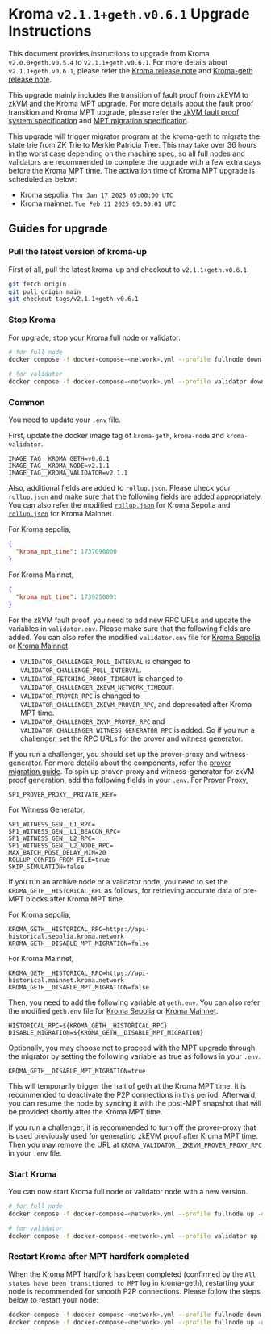 # Kroma `v2.1.1+geth.v0.6.1` Upgrade Instructions

This document provides instructions to upgrade from Kroma `v2.0.0+geth.v0.5.4` to `v2.1.1+geth.v0.6.1`.
For more details about `v2.1.1+geth.v0.6.1`, please refer the [Kroma release note](https://github.com/kroma-network/kroma/releases/tag/v2.1.1) and [Kroma-geth release note](https://github.com/kroma-network/go-ethereum/releases/tag/v0.6.1).

This upgrade mainly includes the transition of fault proof from zkEVM to zkVM and the Kroma MPT upgrade. For more
details about the fault proof transition and Kroma MPT upgrade, please refer the [zkVM fault proof system specification](https://specs.kroma.network/zk-fault-proof/zkvm-prover.html) and [MPT migration specification](https://specs.kroma.network/protocol/mpt-migration/overview.html).

This upgrade will trigger migrator program at the kroma-geth to migrate the state trie from ZK Trie to Merkle Patricia
Tree. This may take over 36 hours in the worst case depending on the machine spec, so all full nodes and validators
are recommended to complete the upgrade with a few extra days before the Kroma MPT time.
The activation time of Kroma MPT upgrade is scheduled as below:

- Kroma sepolia: `Thu Jan 17 2025 05:00:00 UTC`
- Kroma mainnet: `Tue Feb 11 2025 05:00:01 UTC`

## Guides for upgrade

### Pull the latest version of kroma-up

First of all, pull the latest kroma-up and checkout to `v2.1.1+geth.v0.6.1`.

```bash
git fetch origin
git pull origin main
git checkout tags/v2.1.1+geth.v0.6.1
```

### Stop Kroma

For upgrade, stop your Kroma full node or validator.

```bash
# for full node
docker compose -f docker-compose-<network>.yml --profile fullnode down

# for validator
docker compose -f docker-compose-<network>.yml --profile validator down
```

### Common

You need to update your `.env` file.

First, update the docker image tag of `kroma-geth`, `kroma-node` and `kroma-validator`.

```text
IMAGE_TAG__KROMA_GETH=v0.6.1
IMAGE_TAG__KROMA_NODE=v2.1.1
IMAGE_TAG__KROMA_VALIDATOR=v2.1.1
```

Also, additional fields are added to `rollup.json`. Please check your `rollup.json` and make sure that the following
fields are added appropriately. You can also refer the modified [`rollup.json`](../config/sepolia/rollup.json) for
Kroma Sepolia and [`rollup.json`](../config/mainnet/rollup.json) for Kroma Mainnet.

For Kroma sepolia,

```json
{
  "kroma_mpt_time": 1737090000
}
```

For Kroma Mainnet,

```json
{
  "kroma_mpt_time": 1739250001
}
```

For the zkVM fault proof, you need to add new RPC URLs and update the variables in `validator.env`. Please make
sure that the following fields are added. You can also refer the modified `validator.env` file for
[Kroma Sepolia](../envs/sepolia/validator.env) or [Kroma Mainnet](../envs/mainnet/validator.env).

- `VALIDATOR_CHALLENGER_POLL_INTERVAL` is changed to `VALIDATOR_CHALLENGE_POLL_INTERVAL`.
- `VALIDATOR_FETCHING_PROOF_TIMEOUT` is changed to `VALIDATOR_CHALLENGER_ZKEVM_NETWORK_TIMEOUT`.
- `VALIDATOR_PROVER_RPC` is changed to `VALIDATOR_CHALLENGER_ZKEVM_PROVER_RPC`, and deprecated after Kroma MPT time.
- `VALIDATOR_CHALLENGER_ZKVM_PROVER_RPC` and `VALIDATOR_CHALLENGER_WITNESS_GENERATOR_RPC` is added. So if you run
  a challenger, set the RPC URLs for the prover and witness generator.

If you run a challenger, you should set up the prover-proxy and witness-generator. For more details about the
components, refer the [prover migration guide](https://docs.kroma.network/builders/node-operators/kroma-mpt-migration-guide#prover-migration).
To spin up prover-proxy and witness-generator for zkVM proof generation, add the following fields in your `.env`.
For Prover Proxy,

```text
SP1_PROVER_PROXY__PRIVATE_KEY=
```

For Witness Generator,

```text
SP1_WITNESS_GEN__L1_RPC=
SP1_WITNESS_GEN__L1_BEACON_RPC=
SP1_WITNESS_GEN__L2_RPC=
SP1_WITNESS_GEN__L2_NODE_RPC=
MAX_BATCH_POST_DELAY_MIN=20
ROLLUP_CONFIG_FROM_FILE=true
SKIP_SIMULATION=false
```

If you run an archive node or a validator node, you need to set the `KROMA_GETH__HISTORICAL_RPC` as follows,
for retrieving accurate data of pre-MPT blocks after Kroma MPT time.

For Kroma sepolia,

```text
KROMA_GETH__HISTORICAL_RPC=https://api-historical.sepolia.kroma.network
KROMA_GETH__DISABLE_MPT_MIGRATION=false
```

For Kroma Mainnet,

```text
KROMA_GETH__HISTORICAL_RPC=https://api-historical.mainnet.kroma.network
KROMA_GETH__DISABLE_MPT_MIGRATION=false
```

Then, you need to add the following variable at `geth.env`. You can also refer the modified `geth.env` file for
[Kroma Sepolia](../envs/sepolia/geth.env) or [Kroma Mainnet](../envs/mainnet/geth.env).

```text
HISTORICAL_RPC=${KROMA_GETH__HISTORICAL_RPC}
DISABLE_MIGRATION=${KROMA_GETH__DISABLE_MPT_MIGRATION}
```

Optionally, you may choose not to proceed with the MPT upgrade through the migrator by setting the following
variable as true as follows in your `.env`.

```text
KROMA_GETH__DISABLE_MPT_MIGRATION=true
```

This will temporarily trigger the halt of geth at the Kroma MPT time. It is recommended to deactivate the P2P
connections in this period. Afterward, you can resume the node by syncing it with the post-MPT snapshot that will be
provided shortly after the Kroma MPT time.

If you run a challenger, it is recommended to turn off the prover-proxy that is used previously used for generating
zkEVM proof after Kroma MPT time. Then you may remove the URL at `KROMA_VALIDATOR__ZKEVM_PROVER_PROXY_RPC` in your
`.env` file.

### Start Kroma

You can now start Kroma full node or validator node with a new version.

```bash
# for full node
docker compose -f docker-compose-<network>.yml --profile fullnode up -d

# for validator
docker compose -f docker-compose-<network>.yml --profile validator up -d
```

### Restart Kroma after MPT hardfork completed

When the Kroma MPT hardfork has been completed (confirmed by the `All states have been transitioned to MPT` log in kroma-geth),
restarting your node is recommended for smooth P2P connections. Please follow the steps below to restart your node:

```bash
docker compose -f docker-compose-<network>.yml --profile fullnode down
docker compose -f docker-compose-<network>.yml --profile fullnode up -d
```
